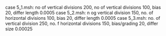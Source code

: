 
case 5_1.msh: no of vertical divisions 200, no of vertical divisions 100, bias 20, differ length 0.0005
case 5_2.msh: n og vertical division 150, no. of horizontal divisions 100, bias 20, differ length 0.0005
case 5_3.msh: no. of vertical division 250, no. f horizontal divisions 150, bias/grading 20, differ size 0.00025
